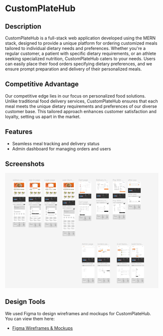 # CustomPlateHub


## Description
CustomPlateHub is a full-stack web application developed using the MERN stack, designed to provide a unique platform for ordering customized meals tailored to individual dietary needs and preferences. Whether you're a regular customer, a patient with specific dietary requirements, or an athlete seeking specialized nutrition, CustomPlateHub caters to your needs. Users can easily place their food orders specifying dietary preferences, and we ensure prompt preparation and delivery of their personalized meals.

## Competitive Advantage
Our competitive edge lies in our focus on personalized food solutions. Unlike traditional food delivery services, CustomPlateHub ensures that each meal meets the unique dietary requirements and preferences of our diverse customer base. This tailored approach enhances customer satisfaction and loyalty, setting us apart in the market.

## Features

- Seamless meal tracking and delivery status
- Admin dashboard for managing orders and users


## Screenshots
![Screenshot ](./image/Figma.png)

## Design Tools
We used Figma to design wireframes and mockups for CustomPlateHub. You can view them here:
- [Figma Wireframes & Mockups](https://www.figma.com/design/h0P5hdJrFFtt8cFpkdQysA/Food?node-id=1-2&t=p6G3Fj6Ko2ORxCS4-0)

